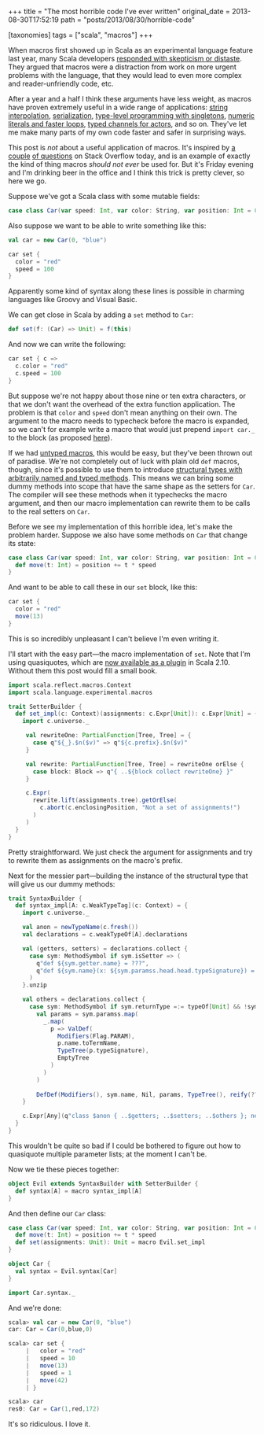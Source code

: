 +++
title = "The most horrible code I've ever written"
original_date = 2013-08-30T17:52:19
path = "posts/2013/08/30/horrible-code"

[taxonomies]
tags = ["scala", "macros"]
+++

When macros first showed up in Scala as an experimental language feature last
year, many Scala developers
[responded with skepticism or distaste](http://blog.empathybox.com/post/19126121307/scala-macros-oh-god-why).
They argued that macros were a distraction from work on more urgent problems with
the language, that they would lead to even more complex and reader-unfriendly
code, etc.

After a year and a half I think these arguments have less weight,
as macros have proven extremely useful in a wide range of applications:
[string interpolation](http://docs.scala-lang.org/sips/pending/string-interpolation.html),
[serialization](https://github.com/scala/pickling),
[type-level programming with singletons](https://github.com/milessabin/shapeless),
[numeric literals and faster loops](https://github.com/non/spire),
[typed channels for actors](http://doc.akka.io/docs/akka/snapshot/scala/typed-channels.html),
and so on. They've let me make many parts of my own code faster and safer
in surprising ways.

This post is _not_ about a useful application of macros.
It's inspired by
[a couple](https://stackoverflow.com/q/18537093/334519)
[of questions](https://stackoverflow.com/q/18535356/334519) on Stack Overflow today,
and is an example of exactly the kind of thing macros _should not ever_ be used for.
But it's Friday evening and I'm drinking beer in the office and I think this trick
is pretty clever, so here we go.

<!-- more -->

Suppose we've got a Scala class with some mutable fields:

``` scala
case class Car(var speed: Int, var color: String, var position: Int = 0)
```

Also suppose we want to be able to write something like this:

``` scala
val car = new Car(0, "blue")

car set {
  color = "red"
  speed = 100
}
```

Apparently some kind of syntax along these lines is possible in charming languages
like Groovy and Visual Basic.

We can get close in Scala by adding a `set` method to `Car`:

``` scala
def set(f: (Car) => Unit) = f(this)
```

And now we can write the following:

``` scala
car set { c =>
  c.color = "red"
  c.speed = 100
}
```

But suppose we're not happy about those nine or ten extra characters,
or that we don't want the overhead of the extra function application.
The problem is that `color` and `speed` don't mean anything on their own.
The argument to the macro needs to typecheck before the macro is expanded, so
we can't for example write a macro that would just prepend `import car._` to
the block (as proposed [here](https://stackoverflow.com/q/18537093/334519)).

If we had [untyped macros](http://docs.scala-lang.org/overviews/macros/untypedmacros.html),
this would be easy, but they've been thrown out of paradise. We're not completely
out of luck with plain old `def` macros, though, since it's possible to use them to
introduce [structural types with arbitrarily named and typed methods](https://stackoverflow.com/q/14370842/334519).
This means
we can bring some dummy methods into scope that have the same shape as the 
setters for `Car`. The compiler will see these methods when it typechecks the macro
argument, and then our macro implementation can rewrite them to be calls to the
real setters on `Car`.

Before we see my implementation of this horrible idea, let's make the problem harder.
Suppose we also have some methods on `Car` that change its state:

``` scala
case class Car(var speed: Int, var color: String, var position: Int = 0) {
  def move(t: Int) = position += t * speed
}
```

And want to be able to call these in our `set` block, like this:

``` scala
car set {
  color = "red"
  move(13)
}
```

This is so incredibly unpleasant I can't believe I'm even writing it.


I'll start with the easy part—the macro implementation of `set`. Note that
I'm using quasiquotes, which are [now available as a plugin](http://docs.scala-lang.org/overviews/macros/paradise.html)
in Scala 2.10. Without them this post would fill a small book.

``` scala
import scala.reflect.macros.Context
import scala.language.experimental.macros

trait SetterBuilder {
  def set_impl(c: Context)(assignments: c.Expr[Unit]): c.Expr[Unit] = {
    import c.universe._

     val rewriteOne: PartialFunction[Tree, Tree] = {
       case q"${_}.$n($v)" => q"${c.prefix}.$n($v)"
     }

     val rewrite: PartialFunction[Tree, Tree] = rewriteOne orElse {
       case block: Block => q"{ ..${block collect rewriteOne} }"
     }

     c.Expr(
       rewrite.lift(assignments.tree).getOrElse(
         c.abort(c.enclosingPosition, "Not a set of assignments!")
       )
     )
  }
}
```

Pretty straightforward. We just check the argument for assignments and
try to rewrite them as assignments on the macro's prefix.

Next for the messier part—building the instance of the structural type that will give us
our dummy methods:

``` scala
trait SyntaxBuilder {
  def syntax_impl[A: c.WeakTypeTag](c: Context) = {
    import c.universe._

    val anon = newTypeName(c.fresh())
    val declarations = c.weakTypeOf[A].declarations

    val (getters, setters) = declarations.collect {
      case sym: MethodSymbol if sym.isSetter => (
        q"def ${sym.getter.name} = ???",
        q"def ${sym.name}(x: ${sym.paramss.head.head.typeSignature}) = ???"
      )
    }.unzip

    val others = declarations.collect {
      case sym: MethodSymbol if sym.returnType =:= typeOf[Unit] && !sym.isSetter =>
        val params = sym.paramss.map(
          _.map(
            p => ValDef(
              Modifiers(Flag.PARAM),
              p.name.toTermName,
              TypeTree(p.typeSignature),
              EmptyTree
            )
          )
        )
        
        DefDef(Modifiers(), sym.name, Nil, params, TypeTree(), reify(???).tree)
    }

    c.Expr[Any](q"class $anon { ..$getters; ..$setters; ..$others }; new $anon {}")
  }
}
```

This wouldn't be quite so bad if I could be bothered to
figure out how to quasiquote multiple parameter lists;
at the moment I can't be.

Now we tie these pieces together:

``` scala
object Evil extends SyntaxBuilder with SetterBuilder {
  def syntax[A] = macro syntax_impl[A]
}
```

And then define our `Car` class:

``` scala
case class Car(var speed: Int, var color: String, var position: Int = 0) {
  def move(t: Int) = position += t * speed
  def set(assignments: Unit): Unit = macro Evil.set_impl
}

object Car {
  val syntax = Evil.syntax[Car]
}

import Car.syntax._
```

And we're done:

``` scala
scala> val car = new Car(0, "blue")
car: Car = Car(0,blue,0)

scala> car set {
     |   color = "red"
     |   speed = 10
     |   move(13)
     |   speed = 1
     |   move(42)
     | }

scala> car
res0: Car = Car(1,red,172)
```

It's so ridiculous. I love it.

